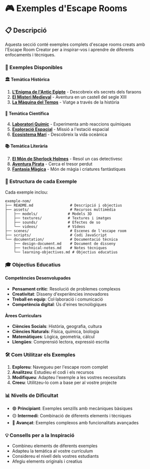 # 🎮 Exemples d'Escape Rooms

## 📋 Descripció

Aquesta secció conté exemples complets d'escape rooms creats amb l'Escape Room Creator per a inspirar-vos i aprendre de diferents enfocaments i tècniques.

### 🎯 Exemples Disponibles

#### 🏛️ Temàtica Històrica
1. **[L'Enigma de l'Antic Egipte](./egipte/)** - Descobreix els secrets dels faraons
2. **[El Misteri Medieval](./medieval/)** - Aventura en un castell del segle XIII
3. **[La Màquina del Temps](./maquina-temps/)** - Viatge a través de la història

#### 🔬 Temàtica Científica
4. **[Laboratori Químic](./laboratori-quimic/)** - Experimenta amb reaccions químiques
5. **[Exploració Espacial](./espai/)** - Missió a l'estació espacial
6. **[Ecosistema Marí](./ecosistema-mari/)** - Descobreix la vida oceànica

#### 📚 Temàtica Literària
7. **[El Món de Sherlock Holmes](./sherlock/)** - Resol un cas detectivesc
8. **[Aventura Pirata](./pirates/)** - Cerca el tresor perdut
9. **[Fantasia Màgica](./fantasia/)** - Món de màgia i criatures fantàstiques

### 📁 Estructura de cada Exemple

Cada exemple inclou:
```
exemple-nom/
├── README.md                 # Descripció i objectius
├── assets/                   # Recursos multimèdia
│   ├── models/              # Models 3D
│   ├── textures/            # Textures i imatges
│   ├── sounds/              # Efectes de so
│   └── videos/              # Vídeos
├── scenes/                   # Escenes de l'escape room
├── scripts/                  # Codi JavaScript
└── documentation/            # Documentació tècnica
    ├── design-document.md    # Document de disseny
    ├── technical-notes.md    # Notes tècniques
    └── learning-objectives.md # Objectius educatius
```

### 🎓 Objectius Educatius

#### Competències Desenvolupades
- **Pensament crític**: Resolució de problemes complexos
- **Creativitat**: Disseny d'experiències innovadores
- **Treball en equip**: Col·laboració i comunicació
- **Competència digital**: Ús d'eines tecnològiques

#### Àrees Curriculars
- **Ciències Socials**: Història, geografia, cultura
- **Ciències Naturals**: Física, química, biologia
- **Matemàtiques**: Lògica, geometria, càlcul
- **Llengües**: Comprensió lectora, expressió escrita

### 🛠️ Com Utilitzar els Exemples

1. **Exploreu**: Navegueu per l'escape room complet
2. **Analitzeu**: Estudieu el codi i els recursos
3. **Modifiqueu**: Adapteu l'exemple a les vostres necessitats
4. **Creeu**: Utilitzeu-lo com a base per al vostre projecte

### 📊 Nivells de Dificultat

- 🟢 **Principiant**: Exemples senzills amb mecàniques bàsiques
- 🟡 **Intermedi**: Combinació de diferents elements i tècniques
- 🔴 **Avançat**: Exemples complexos amb funcionalitats avançades

### 💡 Consells per a la Inspiració

- Combineu elements de diferents exemples
- Adapteu la temàtica al vostre currículum
- Considereu el nivell dels vostres estudiants
- Afegiu elements originals i creatius 